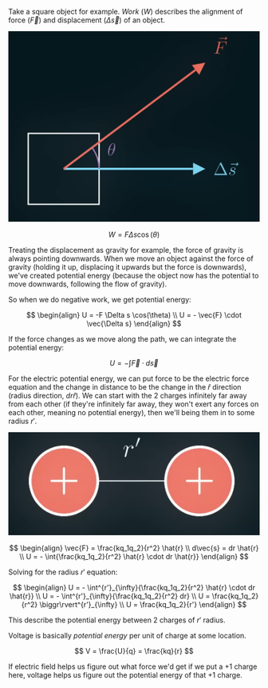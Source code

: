 Take a square object for example. *Work* ($W$) describes the alignment of force ($\vec{F}$) and displacement ($\Delta \vec{s}$) of an object.

![](../Assets/work-example.png)

$$
W = F \Delta s \cos(\theta)
$$

Treating the displacement as gravity for example, the force of gravity is always pointing downwards. When we move an object against the force of gravity (holding it up, displacing it upwards but the force is downwards), we've created potential energy (because the object now has the potential to move downwards, following the flow of gravity).

So when we do negative work, we get potential energy:

$$
\begin{align}
U = -F \Delta s \cos(\theta)
\\
U = - \vec{F} \cdot \vec{\Delta s}
\end{align}
$$

If the force changes as we move along the path, we can integrate the potential energy:

$$
U = - \int{\vec{F} \cdot d\vec{s}}
$$

For the electric potential energy, we can put force to be the electric force equation and the change in distance to be the change in the $\hat{r}$ direction (radius direction, $dr\hat{r}$). We can start with the 2 charges infinitely far away from each other (if they're infinitely far away, they won't exert any forces on each other, meaning no potential energy), then we'll being them in to some radius $r'$.

![](../Assets/charge-potential-energy-r-prime.png)

$$
\begin{align}
\vec{F} = \frac{kq_1q_2}{r^2} \hat{r}
\\
d\vec{s} = dr \hat{r}
\\
U = - \int{\frac{kq_1q_2}{r^2} \hat{r} \cdot dr \hat{r}}
\end{align}
$$

Solving for the radius $r'$ equation:

$$
\begin{align}
U = - \int^{r'}_{\infty}{\frac{kq_1q_2}{r^2} \hat{r} \cdot dr \hat{r}}
\\
U = - \int^{r'}_{\infty}{\frac{kq_1q_2}{r^2} dr}
\\
U = \frac{kq_1q_2}{r^2} \biggr\rvert^{r'}_{\infty}
\\
U = \frac{kq_1q_2}{r'}
\end{align}
$$

This describe the potential energy between 2 charges of $r'$ radius.

Voltage is basically *potential energy* per unit of charge at some location.

$$
V = \frac{U}{q} = \frac{kq}{r}
$$

If electric field helps us figure out what force we'd get if we put a $+1$ charge here, voltage helps us figure out the potential energy of that $+1$ charge.